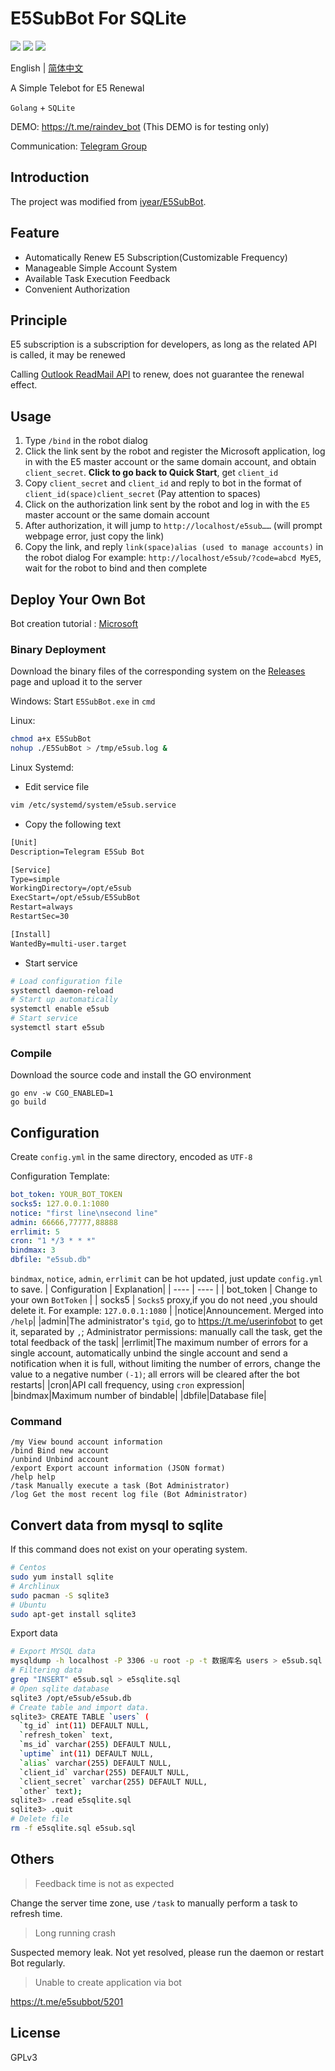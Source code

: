 # E5SubBot For SQLite

![](https://img.shields.io/github/go-mod/go-version/rainerosion/E5SubBot?style=flat-square)
![](https://img.shields.io/badge/license-GPL-lightgrey.svg?style=flat-square)
![](https://img.shields.io/github/v/release/rainerosion/E5SubBot?color=green&style=flat-square)

English | [简体中文](https://github.com/iyear/E5SubBot/blob/master/README_zhCN.md)

A Simple Telebot for E5 Renewal

`Golang` + `SQLite`

DEMO: https://t.me/raindev_bot (This DEMO is for testing only)

Communication: [Telegram Group](https://t.me/e5subbot)
## Introduction
The project was modified from [iyear/E5SubBot](https://github.com/iyear/E5SubBot).


## Feature

- Automatically Renew E5 Subscription(Customizable Frequency)
- Manageable Simple Account System
- Available Task Execution Feedback
- Convenient Authorization


## Principle

E5 subscription is a subscription for developers, as long as the related API is called, it may be renewed

Calling [Outlook ReadMail API](https://docs.microsoft.com/en-us/graph/api/user-list-messages?view=graph-rest-1.0&tabs=http) to renew, does not guarantee the renewal effect.

## Usage

1. Type `/bind` in the robot dialog
2. Click the link sent by the robot and register the Microsoft application, log in with the E5 master account or the same domain account, and obtain `client_secret`. **Click to go back to Quick Start**, get `client_id`
3. Copy `client_secret` and `client_id` and reply to bot in the format of `client_id(space)client_secret`
   (Pay attention to spaces)
4. Click on the authorization link sent by the robot and log in with the `E5` master account or the same domain account
5. After authorization, it will jump to `http://localhost/e5sub……` (will prompt webpage error, just copy the link)
6. Copy the link, and reply `link(space)alias (used to manage accounts)` in the robot dialog
   For example: `http://localhost/e5sub/?code=abcd MyE5`, wait for the robot to bind and then complete

## Deploy Your Own Bot

Bot creation tutorial : [Microsoft](https://docs.microsoft.com/en-us/azure/bot-service/bot-service-channel-connect-telegram?view=azure-bot-service-4.0)

### Binary Deployment

Download the binary files of the corresponding system on the [Releases](https://github.com/rainerosion/E5SubBot/releases) page and upload it to the server

Windows: Start `E5SubBot.exe` in `cmd`

Linux:

```bash
chmod a+x E5SubBot
nohup ./E5SubBot > /tmp/e5sub.log &
```
Linux Systemd:

- Edit service file

```bash
vim /etc/systemd/system/e5sub.service
```

- Copy the following text

```reStructuredText
[Unit]
Description=Telegram E5Sub Bot

[Service]
Type=simple
WorkingDirectory=/opt/e5sub
ExecStart=/opt/e5sub/E5SubBot
Restart=always
RestartSec=30

[Install]
WantedBy=multi-user.target
```

- Start service

```bash
# Load configuration file
systemctl daemon-reload
# Start up automatically
systemctl enable e5sub
# Start service
systemctl start e5sub
```

### Compile

Download the source code and install the GO environment

```shell
go env -w CGO_ENABLED=1
go build
```

## Configuration

Create `config.yml` in the same directory, encoded as `UTF-8`

Configuration Template:

```yaml
bot_token: YOUR_BOT_TOKEN
socks5: 127.0.0.1:1080
notice: "first line\nsecond line"
admin: 66666,77777,88888
errlimit: 5
cron: "1 */3 * * *"
bindmax: 3
dbfile: "e5sub.db"
```

`bindmax`, `notice`, `admin`, `errlimit` can be hot updated, just update `config.yml` to save.
|  Configuration   | Explanation|
|  ----  | ----  |
| bot_token  | Change to your own `BotToken` |
| socks5  | `Socks5` proxy,if you do not need ,you should delete it. For example: `127.0.0.1:1080` |
|notice|Announcement. Merged into `/help`|
|admin|The administrator's `tgid`, go to https://t.me/userinfobot to get it, separated by `,`; Administrator permissions: manually call the task, get the total feedback of the task|
|errlimit|The maximum number of errors for a single account, automatically unbind the single account and send a notification when it is full, without limiting the number of errors, change the value to a negative number `(-1)`; all errors will be cleared after the bot restarts|
|cron|API call frequency, using `cron` expression|
|bindmax|Maximum number of bindable|
|dbfile|Database file|

### Command
```
/my View bound account information
/bind Bind new account
/unbind Unbind account
/export Export account information (JSON format)
/help help
/task Manually execute a task (Bot Administrator)
/log Get the most recent log file (Bot Administrator)
```

## Convert data from mysql to sqlite

If this command does not exist on your operating system.

```bash
# Centos
sudo yum install sqlite
# Archlinux
sudo pacman -S sqlite3 
# Ubuntu
sudo apt-get install sqlite3
```

Export data

```bash
# Export MYSQL data
mysqldump -h localhost -P 3306 -u root -p -t 数据库名 users > e5sub.sql
# Filtering data
grep "INSERT" e5sub.sql > e5sqlite.sql
# Open sqlite database
sqlite3 /opt/e5sub/e5sub.db
# Create table and import data.
sqlite3> CREATE TABLE `users` (
  `tg_id` int(11) DEFAULT NULL,
  `refresh_token` text,
  `ms_id` varchar(255) DEFAULT NULL,
  `uptime` int(11) DEFAULT NULL,
  `alias` varchar(255) DEFAULT NULL,
  `client_id` varchar(255) DEFAULT NULL,
  `client_secret` varchar(255) DEFAULT NULL,
  `other` text);
sqlite3> .read e5sqlite.sql
sqlite3> .quit
# Delete file
rm -f e5sqlite.sql e5sub.sql
```

## Others
> Feedback time is not as expected

Change the server time zone, use `/task` to manually perform a task to refresh time.

> Long running crash

Suspected memory leak. Not yet resolved, please run the daemon or restart Bot regularly.

> Unable to create application via bot

https://t.me/e5subbot/5201

## License

GPLv3 
